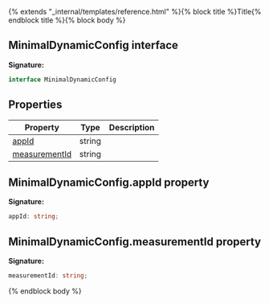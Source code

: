 {% extends "_internal/templates/reference.html" %}{% block title %}Title{% endblock title %}{% block body %}
## MinimalDynamicConfig interface

<b>Signature:</b>

```typescript
interface MinimalDynamicConfig 
```

## Properties

|  Property | Type | Description |
|  --- | --- | --- |
|  [appId](./analytics-types.minimaldynamicconfig.md#minimaldynamicconfigappid_property) | string |  |
|  [measurementId](./analytics-types.minimaldynamicconfig.md#minimaldynamicconfigmeasurementid_property) | string |  |

## MinimalDynamicConfig.appId property

<b>Signature:</b>

```typescript
appId: string;
```

## MinimalDynamicConfig.measurementId property

<b>Signature:</b>

```typescript
measurementId: string;
```
{% endblock body %}
